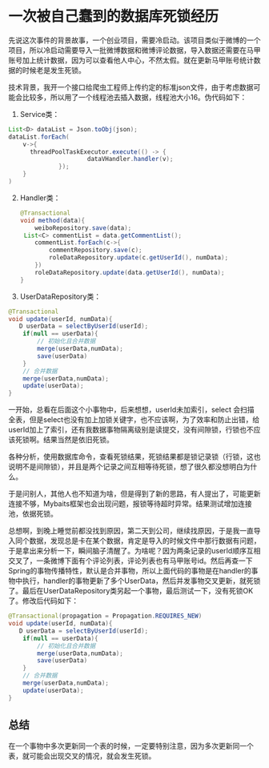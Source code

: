 # 一次被自己蠢到的数据库死锁经历

先说这次事件的背景故事，一个创业项目，需要冷启动。该项目类似于微博的一个项目，所以冷启动需要导入一批微博数据和微博评论数据，导入数据还需要在马甲账号加上统计数据，因为可以查看他人中心，不然太假。就在更新马甲账号统计数据的时候老是发生死锁。

技术背景，我开一个接口给爬虫工程师上传约定的标准json文件，由于考虑数据可能会比较多，所以用了一个线程池去插入数据，线程池大小16。伪代码如下：

1. Service类：
  ```java
  List<D> dataList = Json.toObj(json);
  dataList.forEach(
      v->{
        threadPoolTaskExecutor.execute(() -> {
                        dataVHandler.handler(v);
                });  
      }
  )
  ```

2. Handler类：

   ```java
   @Transactional
   void method(data){
       weiboRepository.save(data);
   	List<C> commentList = data.getCommentList();
       commentList.forEach(c->{
           commentRepository.save(c);
           roleDataRepository.update(c.getUserId(), numData);
       })
       roleDataRepository.update(data.getUserId(), numData);
   }
   
   ```

1.  UserDataRepository类：

```java
@Transactional
void update(userId, numData){
   D userData = selectByUserId(userId);
    if(null == userData){
        // 初始化且合并数据
        merge(userData,numData);
        save(userData)
    }
    // 合并数据
    merge(userData,numData);
    update(userData);
}
```

一开始，总看在后面这个小事物中，后来想想，userId未加索引，select 会扫描全表，但是select也没有加上加锁关键字，也不应该啊，为了效率和防止出错，给userId加上了索引，还有我数据事物隔离级别是读提交，没有间隙锁，行锁也不应该死锁啊。结果当然是依旧死锁。

各种分析，使用数据库命令，查看死锁结果，死锁结果都是锁记录锁（行锁，这也说明不是间隙锁），并且是两个记录之间互相等待死锁，想了很久都没想明白为什么。

于是问别人，其他人也不知道为啥，但是得到了新的思路，有人提出了，可能更新连接不够，Mybaits框架也会出现问题，报锁等待超时异常。结果测试增加连接池，依据死锁。

总想啊，到晚上睡觉前都没找到原因，第二天到公司，继续找原因，于是我一直导入同个数据，发现总是卡在某个数据，肯定是导入的时候文件中那行数据有问题，于是拿出来分析一下，瞬间脑子清醒了。为啥呢？因为两条记录的userId顺序互相交叉了，一条微博下面有个评论列表，评论列表也有马甲账号id。然后再查一下Spring的事物传播特性，默认是合并事物，所以上面代码的事物是在handler的事物中执行，handler的事物更新了多个UserData，然后并发事物交叉更新，就死锁了。最后在UserDataRepository类另起一个事物，最后测试一下，没有死锁OK了。修改后代码如下：

```java
@Transactional(propagation = Propagation.REQUIRES_NEW)
void update(userId, numData){
   D userData = selectByUserId(userId);
    if(null == userData){
        // 初始化且合并数据
        merge(userData,numData);
        save(userData)
    }
    // 合并数据
    merge(userData,numData);
    update(userData);
}
```



##		总结

在一个事物中多次更新同一个表的时候，一定要特别注意，因为多次更新同一个表，就可能会出现交叉的情况，就会发生死锁。



[参考]: https://www.cnblogs.com/micrari/p/8831834.html	"GC Ergonomics间接引发的锁等待超时问题排查分析"
[参考]: https://www.jianshu.com/p/606de826a203	"记spring事务传播机制引发连接池死锁问题及解决方案"
[参考]: https://cloud.tencent.com/developer/article/1058715	"Mybatis-update - 数据库死锁 - 获取数据库连接池等待"

